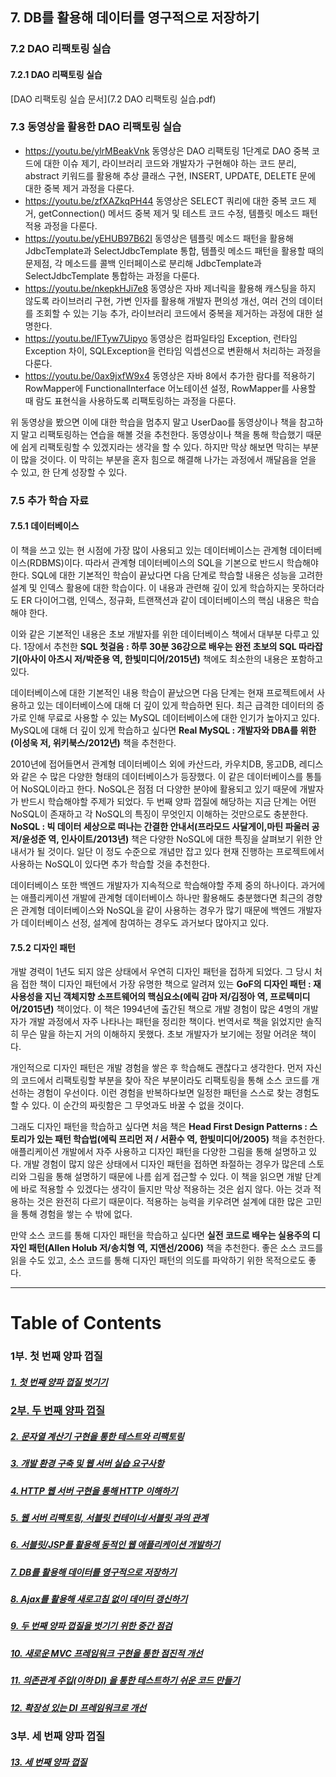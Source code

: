 ## 7.	DB를 활용해 데이터를 영구적으로 저장하기

### 7.2	DAO 리팩토링 실습
#### 7.2.1 DAO 리팩토링 실습
[DAO 리팩토링 실습 문서](7.2 DAO 리팩토링 실습.pdf)

### 7.3	동영상을 활용한 DAO 리팩토링 실습
* https://youtu.be/ylrMBeakVnk 동영상은 DAO 리팩토링 1단계로 DAO 중복 코드에 대한 이슈 제기, 라이브러리 코드와 개발자가 구현해야 하는 코드 분리, abstract 키워드를 활용해 추상 클래스 구현, INSERT, UPDATE, DELETE 문에 대한 중복 제거 과정을 다룬다.
* https://youtu.be/zfXAZkqPH44 동영상은 SELECT 쿼리에 대한 중복 코드 제거, getConnection() 메서드 중복 제거 및 테스트 코드 수정, 템플릿 메소드 패턴 적용 과정을 다룬다.
* https://youtu.be/yEHUB97B62I 동영상은 템플릿 메소드 패턴을 활용해 JdbcTemplate과 SelectJdbcTemplate 통합, 템플릿 메소드 패턴을 활용할 때의 문제점, 각 메소드를 콜백 인터페이스로 분리해 JdbcTemplate과 SelectJdbcTemplate 통합하는 과정을 다룬다.
* https://youtu.be/nkepkHJi7e8 동영상은 자바 제너릭을 활용해 캐스팅을 하지 않도록 라이브러리 구현, 가변 인자를 활용해 개발자 편의성 개선, 여러 건의 데이터를 조회할 수 있는 기능 추가, 라이브러리 코드에서 중복을 제거하는 과정에 대한 설명한다.
* https://youtu.be/lFTyw7Uipyo 동영상은 컴파일타임 Exception, 런타임 Exception 차이, SQLException을 런타임 익셉션으로 변환해서 처리하는 과정을 다룬다.
* https://youtu.be/0ax9jxfW9x4 동영상은 자바 8에서 추가한 람다를 적용하기 RowMapper에 FunctionalInterface 어노테이션 설정, RowMapper를 사용할 때 람도 표현식을 사용하도록 리팩토링하는 과정을 다룬다.

위 동영상을 봤으면 이에 대한 학습을 멈추지 말고 UserDao를 동영상이나 책을 참고하지 말고 리팩토링하는 연습을 해볼 것을 추천한다. 동영상이나 책을 통해 학습했기 때문에 쉽게 리팩토링할 수 있겠지라는 생각을 할 수 있다. 하지만 막상 해보면 막히는 부분이 많을 것이다. 이 막히는 부분을 혼자 힘으로 해결해 나가는 과정에서 깨달음을 얻을 수 있고, 한 단계 성장할 수 있다.

### 7.5	추가 학습 자료
#### 7.5.1	데이터베이스
이 책을 쓰고 있는 현 시점에 가장 많이 사용되고 있는 데이터베이스는 관계형 데이터베이스(RDBMS)이다. 따라서 관계형 데이터베이스의 SQL을 기본으로 반드시 학습해야 한다. SQL에 대한 기본적인 학습이 끝났다면 다음 단계로 학습할 내용은 성능을 고려한 설계 및 인덱스 활용에 대한 학습이다. 이 내용과 관련해 깊이 있게 학습하지는 못하더라도 ER 다이어그램, 인덱스, 정규화, 트랜잭션과 같이 데이터베이스의 핵심 내용은 학습해야 한다.

이와 같은 기본적인 내용은 초보 개발자를 위한 데이터베이스 책에서 대부분 다루고 있다. 1장에서 추천한 **SQL 첫걸음 : 하루 30분 36강으로 배우는 완전 초보의 SQL 따라잡기(아사이 아츠시 저/박준용 역, 한빛미디어/2015년)** 책에도 최소한의 내용은 포함하고 있다.

데이터베이스에 대한 기본적인 내용 학습이 끝났으면 다음 단계는 현재 프로젝트에서 사용하고 있는 데이터베이스에 대해 더 깊이 있게 학습하면 된다. 최근 급격한 데이터의 증가로 인해 무료로 사용할 수 있는 MySQL 데이터베이스에 대한 인기가 높아지고 있다. MySQL에 대해 더 깊이 있게 학습하고 싶다면 **Real MySQL : 개발자와 DBA를 위한(이성욱 저, 위키북스/2012년)** 책을 추천한다.

2010년에 접어들면서 관계형 데이터베이스 외에 카산드라, 카우치DB, 몽고DB, 레디스와 같은 수 많은 다양한 형태의 데이터베이스가 등장했다. 이 같은 데이터베이스를 통틀어 NoSQL이라고 한다. NoSQL은 점점 더 다양한 분야에 활용되고 있기 때문에 개발자가 반드시 학습해야할 주제가 되었다. 두 번째 양파 껍질에 해당하는 지금 단계는 어떤 NoSQL이 존재하고 각 NoSQL의 특징이 무엇인지 이해하는 것만으로도 충분한다. **NoSQL : 빅 데이터 세상으로 떠나는 간결한 안내서(프라모드 사달게이,마틴 파울러 공저/윤성준 역, 인사이트/2013년)** 책은 다양한 NoSQL에 대한 특징을 살펴보기 위한 안내서가 될 것이다. 일단 이 정도 수준으로 개념만 잡고 있다 현재 진행하는 프로젝트에서 사용하는 NoSQL이 있다면 추가 학습할 것을 추천한다.

데이터베이스 또한 백엔드 개발자가 지속적으로 학습해야할 주제 중의 하나이다. 과거에는 애플리케이션 개발에 관계형 데이터베이스 하나만 활용해도 충분했다면 최근의 경향은 관계형 데이터베이스와 NoSQL을 같이 사용하는 경우가 많기 때문에 백엔드 개발자가 데이터베이스 선정, 설계에 참여하는 경우도 과거보다 많아지고 있다.

#### 7.5.2	디자인 패턴
개발 경력이 1년도 되지 않은 상태에서 우연히 디자인 패턴을 접하게 되었다. 그 당시 처음 접한 책이 디자인 패턴에서 가장 유명한 책으로 알려져 있는 **GoF의 디자인 패턴 : 재사용성을 지닌 객체지향 소프트웨어의 핵심요소(에릭 감마 저/김정아 역, 프로텍미디어/2015년)** 책이었다. 이 책은 1994년에 출간된 책으로 개발 경험이 많은 4명의 개발자가 개발 과정에서 자주 나타나는 패턴을 정리한 책이다. 번역서로 책을 읽었지만 솔직히 무슨 말을 하는지 거의 이해하지 못했다. 초보 개발자가 보기에는 정말 어려운 책이다.

개인적으로 디자인 패턴은 개발 경험을 쌓은 후 학습해도 괜찮다고 생각한다. 먼저 자신의 코드에서 리팩토링할 부분을 찾아 작은 부분이라도 리팩토링을 통해 소스 코드를 개선하는 경험이 우선이다. 이런 경험을 반복하다보면 일정한 패턴을 스스로 찾는 경험도 할 수 있다. 이 순간의 짜릿함은 그 무엇과도 바꿀 수 없을 것이다.

그래도 디자인 패턴을 학습하고 싶다면 처음 책은 **Head First Design Patterns : 스토리가 있는 패턴 학습법(에릭 프리먼 저 / 서환수 역, 한빛미디어/2005)** 책을 추천한다. 애플리케이션 개발에서 자주 사용하고 디자인 패턴을 다양한 그림을 통해 설명하고 있다. 개발 경험이 많지 않은 상태에서 디자인 패턴을 접하면 좌절하는 경우가 많은데 스토리와 그림을 통해 설명하기 때문에 나름 쉽게 접근할 수 있다. 이 책을 읽으면 개발 단계에 바로 적용할 수 있겠다는 생각이 들지만 막상 적용하는 것은 쉽지 않다. 아는 것과 적용하는 것은 완전히 다르기 때문이다. 적용하는 능력을 키우려면 설계에 대한 많은 고민을 통해 경험을 쌓는 수 밖에 없다.

만약 소스 코드를 통해 디자인 패턴을 학습하고 싶다면 **실전 코드로 배우는 실용주의 디자인 패턴(Allen Holub 저/송치형 역, 지앤선/2006)** 책을 추천한다. 좋은 소스 코드를 읽을 수도 있고, 소스 코드를 통해 디자인 패턴의 의도를 파악하기 위한 목적으로도 좋다.

----
# Table of Contents
### 1부. 첫 번째 양파 껍질
##### [1. 첫 번째 양파 껍질 벗기기](../chapter1)
### [2부. 두 번째 양파 껍질](../2nd-onion.md)
##### [2. 문자열 계산기 구현을 통한 테스트와 리팩토링](../chapter2)
##### [3. 개발 환경 구축 및 웹 서버 실습 요구사항](../chapter3)
##### [4. HTTP 웹 서버 구현을 통해 HTTP 이해하기](../chapter4)
##### [5. 웹 서버 리팩토링, 서블릿 컨테이너/서블릿 과의 관계](../chapter5)
##### [6. 서블릿/JSP를 활용해 동적인 웹 애플리케이션 개발하기](../chapter6)
##### [7. DB를 활용해 데이터를 영구적으로 저장하기](../chapter7)
##### [8. Ajax를 활용해 새로고침 없이 데이터 갱신하기](../chapter8)
##### [9. 두 번째 양파 껍질을 벗기기 위한 중간 점검](../chapter9)
##### [10. 새로운 MVC 프레임워크 구현을 통한 점진적 개선](../chapter10)
##### [11. 의존관계 주입(이하 DI) 을 통한 테스트하기 쉬운 코드 만들기](../chapter11)
##### [12. 확장성 있는 DI 프레임워크로 개선](../chapter12)
### 3부. 세 번째 양파 껍질
##### [13. 세 번째 양파 껍질](../chapter13)